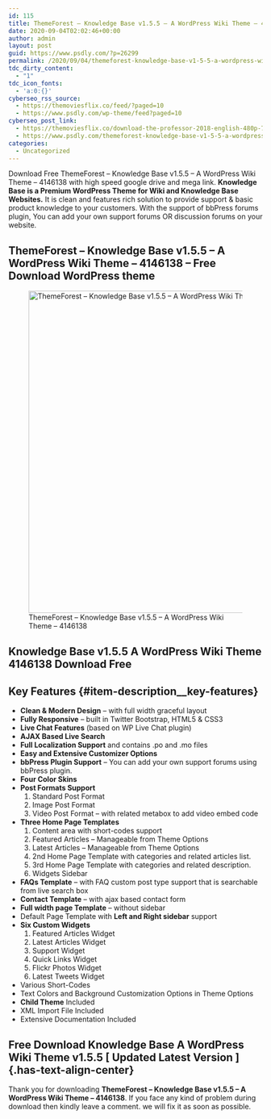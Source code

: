 ```yaml
---
id: 115
title: ThemeForest – Knowledge Base v1.5.5 – A WordPress Wiki Theme – 4146138
date: 2020-09-04T02:02:46+00:00
author: admin
layout: post
guid: https://www.psdly.com/?p=26299
permalink: /2020/09/04/themeforest-knowledge-base-v1-5-5-a-wordpress-wiki-theme-4146138/
tdc_dirty_content:
  - "1"
tdc_icon_fonts:
  - 'a:0:{}'
cyberseo_rss_source:
  - https://themoviesflix.co/feed/?paged=10
  - https://www.psdly.com/wp-theme/feed?paged=10
cyberseo_post_link:
  - https://themoviesflix.co/download-the-professor-2018-english-480p-720p/
  - https://www.psdly.com/themeforest-knowledge-base-v1-5-5-a-wordpress-wiki-theme-4146138
categories:
  - Uncategorized
---
```

Download Free ThemeForest – Knowledge Base v1.5.5 – A WordPress Wiki Theme – 4146138 with high speed google drive and mega link. **Knowledge Base is a Premium WordPress Theme for Wiki and Knowledge Base Websites.**&nbsp;It is clean and features rich solution to provide support & basic product knowledge to your customers. With the support of bbPress forums plugin, You can add your own support forums OR discussion forums on your website.

## **ThemeForest – Knowledge Base v1.5.5 – A WordPress Wiki Theme – 4146138 – Free Download WordPress theme**

<div class="wp-block-image">
  <figure class="aligncenter size-large"><img loading="lazy" width="1024" height="639" src="https://i2.wp.com/www.psdly.com/wp-content/uploads/2020/09/ThemeForest-–-Knowledge-Base-v1.5.5-–-A-WordPress-Wiki-Theme-–-4146138.jpg?resize=1024%2C639&ssl=1" alt="ThemeForest – Knowledge Base v1.5.5 – A WordPress Wiki Theme – 4146138" class="wp-image-26300" srcset="https://i2.wp.com/www.psdly.com/wp-content/uploads/2020/09/ThemeForest-–-Knowledge-Base-v1.5.5-–-A-WordPress-Wiki-Theme-–-4146138.jpg?resize=1024%2C639&ssl=1 1024w, https://i2.wp.com/www.psdly.com/wp-content/uploads/2020/09/ThemeForest-–-Knowledge-Base-v1.5.5-–-A-WordPress-Wiki-Theme-–-4146138.jpg?resize=300%2C187&ssl=1 300w, https://i2.wp.com/www.psdly.com/wp-content/uploads/2020/09/ThemeForest-–-Knowledge-Base-v1.5.5-–-A-WordPress-Wiki-Theme-–-4146138.jpg?resize=768%2C479&ssl=1 768w, https://i2.wp.com/www.psdly.com/wp-content/uploads/2020/09/ThemeForest-–-Knowledge-Base-v1.5.5-–-A-WordPress-Wiki-Theme-–-4146138.jpg?resize=750%2C468&ssl=1 750w, https://i2.wp.com/www.psdly.com/wp-content/uploads/2020/09/ThemeForest-–-Knowledge-Base-v1.5.5-–-A-WordPress-Wiki-Theme-–-4146138.jpg?resize=1140%2C712&ssl=1 1140w, https://i2.wp.com/www.psdly.com/wp-content/uploads/2020/09/ThemeForest-–-Knowledge-Base-v1.5.5-–-A-WordPress-Wiki-Theme-–-4146138.jpg?w=1200&ssl=1 1200w" sizes="(max-width: 1000px) 100vw, 1000px" title="ThemeForest – Knowledge Base v1.5.5 – A WordPress Wiki Theme – 4146138 2" data-recalc-dims="1" /><figcaption>ThemeForest – Knowledge Base v1.5.5 – A WordPress Wiki Theme – 4146138</figcaption></figure>
</div>

## **Knowledge Base v1.5.5 A WordPress Wiki Theme 4146138 Download Free**

## Key Features {#item-description__key-features}

  * **Clean & Modern Design**&nbsp;– with full width graceful layout
  * **Fully Responsive**&nbsp;– built in Twitter Bootstrap, HTML5 & CSS3
  * **Live Chat Features**&nbsp;(based on WP Live Chat plugin)
  * **AJAX Based Live Search**
  * **Full Localization Support**&nbsp;and contains .po and .mo files
  * **Easy and Extensive Customizer Options**
  * **bbPress Plugin Support**&nbsp;– You can add your own support forums using bbPress plugin.
  * **Four Color Skins**
  * **Post Formats Support** 
      1. Standard Post Format
      2. Image Post Format
      3. Video Post Format – with related metabox to add video embed code
  * **Three Home Page Templates** 
      1. Content area with short-codes support
      2. Featured Articles – Manageable from Theme Options
      3. Latest Articles – Manageable from Theme Options
      4. 2nd Home Page Template with categories and related articles list.
      5. 3rd Home Page Template with categories and related description.
      6. Widgets Sidebar
  * **FAQs Template**&nbsp;– with FAQ custom post type support that is searchable from live search box
  * **Contact Template**&nbsp;– with ajax based contact form
  * **Full width page Template**&nbsp;– without sidebar
  * Default Page Template with&nbsp;**Left and Right sidebar**&nbsp;support
  * **Six Custom Widgets** 
      1. Featured Articles Widget
      2. Latest Articles Widget
      3. Support Widget
      4. Quick Links Widget
      5. Flickr Photos Widget
      6. Latest Tweets Widget
  * Various Short-Codes
  * Text Colors and Background Customization Options in Theme Options
  * **Child Theme**&nbsp;Included
  * XML Import File Included
  * Extensive Documentation Included

## **Free Download Knowledge Base A WordPress Wiki Theme v1.5.5 [ Updated Latest Version ]** {.has-text-align-center}

Thank you for downloading&nbsp;**ThemeForest – Knowledge Base v1.5.5 – A WordPress Wiki Theme – 4146138**. If you face any kind of problem during download then kindly leave a comment. we will fix it as soon as possible.